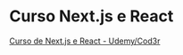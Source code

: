 # Curso Next.js e React 
[Curso de Next.js e React - Udemy/Cod3r](https://www.udemy.com/course/nextjs-e-react)
